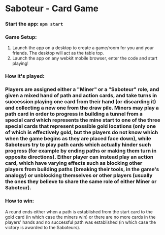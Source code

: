 Saboteur - Card Game
====================

<h3>Start the app:
<code>npm start</code></h3>

<h3>Game Setup:</h3>
<ol>
<li>Launch the app on a desktop to create a game/room for you and your friends. The desktop will act as the table top.</li> 
<li>Launch the app on any webkit mobile browser, enter the code and start playing!</li>
</ol>

<h3>How it's played:<h3>
<p>Players are assigned either a "Miner" or a "Saboteur" role, and given a mixed hand of path and action cards, and take turns in succession playing one card from their hand (or discarding it) and collecting a new one from the draw pile.
Miners may play a path card in order to progress in building a tunnel from a special card which represents the mine start to one of the three special cards that represent possible gold locations (only one of which is effectively gold, but the players do not know which when the game begins as they are placed face down), while Saboteurs try to play path cards which actually hinder such progress (for example by ending paths or making them turn in opposite directions).
Either player can instead play an action card, which have varying effects such as blocking other players from building paths (breaking their tools, in the game's analogy) or unblocking themselves or other players (usually the ones they believe to share the same role of either Miner or Saboteur).</p>

<h3>How to win:</h3>
<p>A round ends either when a path is established from the start card to the gold card (in which case the miners win) or there are no more cards in the players' hands and no successful path was established (in which case the victory is awarded to the Saboteurs).</p>

